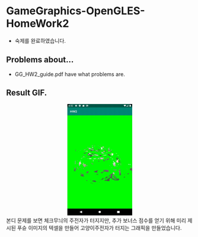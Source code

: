 # GameGraphics-OpenGLES-HomeWork2
* 숙제를 완료하였습니다.

## Problems about...
* GG_HW2_guide.pdf have what problems are.

## Result GIF.
<div align="center">
  <img src="GameGraphics-Homework2/img/Mission_Complete.gif" width="175" height="300">
</div>
본디 문제를 보면 체크무늬의 주전자가 터지지만,
추가 보너스 점수를 얻기 위해 미리 제시된 푸슌 이미지의 텍셀을 만들어 고양이주전자가 터지는 그래픽을 만들었습니다.

